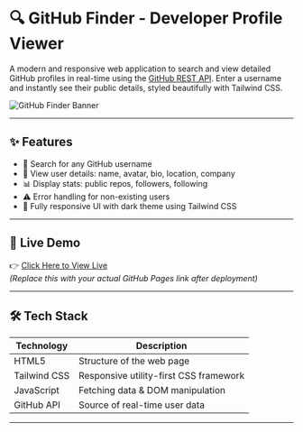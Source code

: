# 🔍 GitHub Finder - Developer Profile Viewer

A modern and responsive web application to search and view detailed GitHub profiles in real-time using the [GitHub REST API](https://docs.github.com/en/rest). Enter a username and instantly see their public details, styled beautifully with Tailwind CSS.

![GitHub Finder Banner](https://github.githubassets.com/images/modules/logos_page/GitHub-Mark.png)

---

## ✨ Features

- 🔎 Search for any GitHub username
- 📄 View user details: name, avatar, bio, location, company
- 📊 Display stats: public repos, followers, following
- ⚠️ Error handling for non-existing users
- 🎨 Fully responsive UI with dark theme using Tailwind CSS

---

## 🚀 Live Demo

👉 [Click Here to View Live](https://your-username.github.io/repo-name/)  
*(Replace this with your actual GitHub Pages link after deployment)*

---

## 🛠️ Tech Stack

| Technology | Description                     |
|------------|---------------------------------|
| HTML5      | Structure of the web page       |
| Tailwind CSS | Responsive utility-first CSS framework |
| JavaScript | Fetching data & DOM manipulation |
| GitHub API | Source of real-time user data   |

---
